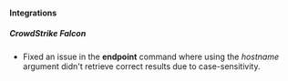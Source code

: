 
#### Integrations

##### CrowdStrike Falcon

- Fixed an issue in the **endpoint** command where using the *hostname* argument didn't retrieve correct results due to case-sensitivity.
